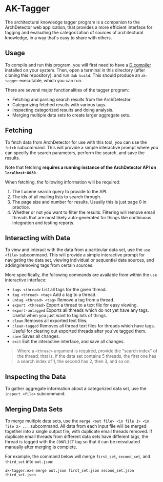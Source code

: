 # AK-Tagger
The architectural knowledge tagger program is a companion to the ArchDetector web application, that provides a more efficient interface for tagging and evaluating the categorization of sources of architectural knowledge, in a way that's easy to share with others.

## Usage
To compile and run this program, you will first need to have a [D compiler](https://dlang.org/download.html) installed on your system. Then, open a terminal in this directory (after cloning this repository), and run `dub build`. This should produce an `ak-tagger` executable, which you can run.

There are several major functionalities of the tagger program:
- Fetching and parsing search results from the ArchDetector.
- Categorizing fetched results with various tags.
- Inspecting categorized results and doing analysis.
- Merging multiple data sets to create larger aggregate sets.

## Fetching
To fetch data from ArchDetector for use with this tool, you can use the `fetch` subcommand. This will provide a simple interactive prompt where you can specify the search parameters, perform the search, and save the results.

Note that fetching **requires a running instance of the ArchDetector API on `localhost:8080`**.

When fetching, the following information will be required:

1. The Lucene search query to provide to the API.
2. The ids of all mailing lists to search through.
3. The page size and number for results. Usually this is just page 0 in practice.
4. Whether or not you want to filter the results. Filtering will remove email threads that are most likely auto-generated for things like continuous integration and testing reports.

## Interacting with Data
To view and interact with the data from a particular data set, use the `use <file>` subcommand. This will provide a simple interactive prompt for navigating the data set, viewing individual or sequential data sources, and adding/removing tags from certain sources.

More specifically, the following commands are available from within the `use` interactive interface:

- `tags <thread>` List all tags for the given thread.
- `tag <thread> <tag>` Add a tag to a thread.
- `untag <thread> <tag>` Remove a tag from a thread.
- `export <thread>` Export a thread to a text file for easy viewing.
- `export-untagged` Exports all threads which do not yet have any tags. Useful when you just want to tag lots of things.
- `clean` Removes all exported text files.
- `clean-tagged` Removes all thread text files for threads which have tags. Useful for clearing out exported threads after you've tagged them.
- `save` Saves all changes.
- `exit` Exit the interactive interface, and save all changes.

> Where a `<thread>` argument is required, provide the "search index" of the thread; that is, if the data set contains 5 threads, the first one has a search index of 1, the second has 2, then 3, and so on.

## Inspecting the Data
To gather aggregate information about a categorized data set, use the `inspect <file>` subcommand.

## Merging Data Sets
To merge multiple data sets, use the `merge <out file> <in file 1> <in file 2> ...` subcommand. All data from each input file will be merged together into a single output file, with duplicate email threads removed. If duplicate email threads from different data sets have different tags, the thread is tagged with the `CONFLICT` tag so that it can be reevaluated manually after merging is complete.

For example, the command below will merge `first_set`, `second_set`, and `third_set` into `out.json`:
```
ak-tagger.exe merge out.json first_set.json second_set.json third_set.json
```
